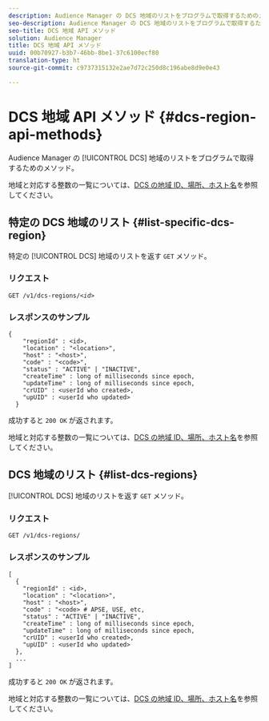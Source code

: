 ```yaml
---
description: Audience Manager の DCS 地域のリストをブログラムで取得するためのメソッド。
seo-description: Audience Manager の DCS 地域のリストをブログラムで取得するためのメソッド。
seo-title: DCS 地域 API メソッド
solution: Audience Manager
title: DCS 地域 API メソッド
uuid: 00b70927-b3b7-46bb-8be1-37c6100ecf80
translation-type: ht
source-git-commit: c9737315132e2ae7d72c250d8c196abe8d9e0e43

---
```



# DCS 地域 API メソッド {#dcs-region-api-methods}

Audience Manager の [!UICONTROL DCS] 地域のリストをブログラムで取得するためのメソッド。

<!-- c_rest_api_regions.xml -->

地域と対応する整数の一覧については、[DCS の地域 ID、場所、ホスト名](../../api/dcs-intro/dcs-api-reference/dcs-regions.md)を参照してください。

## 特定の DCS 地域のリスト {#list-specific-dcs-region}

特定の [!UICONTROL DCS] 地域のリストを返す `GET` メソッド。

<!-- r_rest_api_regions_list_specific.xml -->

### リクエスト

`GET /v1/dcs-regions/`*`<id>`*

### レスポンスのサンプル

```
{ 
    "regionId" : <id>, 
    "location" : "<location>",
    "host" : "<host>",
    "code" : "<code>",
    "status" : "ACTIVE" | "INACTIVE",
    "createTime" : long of milliseconds since epoch,
    "updateTime" : long of milliseconds since epoch,
    "crUID" : <userId who created>,
    "upUID" : <userId who updated>
  }
```

成功すると `200 OK` が返されます。

地域と対応する整数の一覧については、[DCS の地域 ID、場所、ホスト名](../../api/dcs-intro/dcs-api-reference/dcs-regions.md)を参照してください。

## DCS 地域のリスト {#list-dcs-regions}

[!UICONTROL DCS] 地域のリストを返す `GET` メソッド。

<!-- r_rest_api_regions_list.xml -->

### リクエスト

`GET /v1/dcs-regions/`

### レスポンスのサンプル

```
[
  { 
    "regionId" : <id>, 
    "location" : "<location>",
    "host" : "<host>",
    "code" : "<code> # APSE, USE, etc,
    "status" : "ACTIVE" | "INACTIVE",
    "createTime" : long of milliseconds since epoch,
    "updateTime" : long of milliseconds since epoch,
    "crUID" : <userId who created>,
    "upUID" : <userId who updated>
  },
  ...
]
```

成功すると `200 OK` が返されます。

地域と対応する整数の一覧については、[DCS の地域 ID、場所、ホスト名](../../api/dcs-intro/dcs-api-reference/dcs-regions.md)を参照してください。
